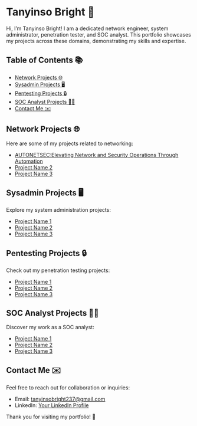# Tanyinso Bright 👋

Hi, I’m Tanyinso Bright! I am a dedicated network engineer, system administrator, penetration tester, and SOC analyst. This portfolio showcases my projects across these domains, demonstrating my skills and expertise.

## Table of Contents 📚

- [Network Projects 🌐](#network-projects)
- [Sysadmin Projects 🖥️](#sysadmin-projects)
- [Pentesting Projects 🔒](#pentesting-projects)
- [SOC Analyst Projects 🕵️‍♂️](#soc-analyst-projects)
- [Contact Me ✉️](#contact-me)

## Network Projects 🌐

Here are some of my projects related to networking:

- [AUTONETSEC:Elevating Network and Security Operations Through Automation ](https://github.com/tanyinso/AutoNetSec.git)
- [Project Name 2](link-to-your-network-project2)
- [Project Name 3](link-to-your-network-project3)

## Sysadmin Projects 🖥️

Explore my system administration projects:

- [Project Name 1](link-to-your-sysadmin-project1)
- [Project Name 2](link-to-your-sysadmin-project2)
- [Project Name 3](link-to-your-sysadmin-project3)

## Pentesting Projects 🔒

Check out my penetration testing projects:

- [Project Name 1](link-to-your-pentesting-project1)
- [Project Name 2](link-to-your-pentesting-project2)
- [Project Name 3](link-to-your-pentesting-project3)

## SOC Analyst Projects 🕵️‍♂️

Discover my work as a SOC analyst:

- [Project Name 1](link-to-your-soc-project1)
- [Project Name 2](link-to-your-soc-project2)
- [Project Name 3](link-to-your-soc-project3)

## Contact Me ✉️

Feel free to reach out for collaboration or inquiries:

- Email: [tanyinsobright237@gmail.com](mailto:tanyinsobright237@gmail.com)
- LinkedIn: [Your LinkedIn Profile](link-to-your-linkedin)

Thank you for visiting my portfolio! 🌟
